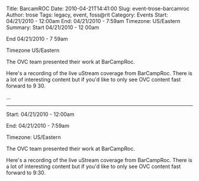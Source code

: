 Title: BarcamROC
Date: 2010-04-21T14:41:00
Slug: event-trose-barcamroc
Author: trose
Tags: legacy, event, foss@rit
Category: Events
Start: 04/21/2010 - 12:00am
End: 04/21/2010 - 7:59am
Timezone: US/Eastern
Summary: 
	Start  04/21/2010 - 12 00am

End  04/21/2010 - 7 59am

Timezone  US/Eastern

The OVC team presented their work at BarCampRoc.

Here's a recording of the live uStream coverage from BarCampRoc. There is a
lot of interesting content but if you'd like to only see OVC content fast
forward to 9 30.

 ... 

---
Start: 04/21/2010 - 12:00am

End: 04/21/2010 - 7:59am

Timezone: US/Eastern

The OVC team presented their work at BarCampRoc.

Here's a recording of the live uStream coverage from BarCampRoc. There is a
lot of interesting content but if you'd like to only see OVC content fast
forward to 9:30.

